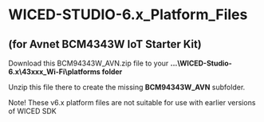 # WICED-STUDIO-6.x_Platform_Files 
## (for Avnet BCM4343W IoT Starter Kit)

Download this BCM94343W_AVN.zip file to your **...\WICED-Studio-6.x\43xxx_Wi-Fi\platforms folder** 

Unzip this file there to create the missing **BCM94343W_AVN** subfolder.

Note! These v6.x platform files are not suitable for use with earlier versions of WICED SDK
